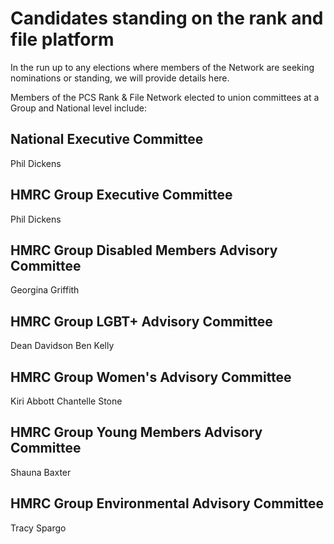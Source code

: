 <h1 class="section-heading centered">Candidates standing on the rank and file platform</h1>

In the run up to any elections where members of the Network are seeking nominations or standing, we will provide details here.

Members of the PCS Rank & File Network elected to union committees at a Group and National level include:

## National Executive Committee
Phil Dickens

## HMRC Group Executive Committee
Phil Dickens

## HMRC Group Disabled Members Advisory Committee
Georgina Griffith

## HMRC Group LGBT+ Advisory Committee
Dean Davidson
Ben Kelly

## HMRC Group Women's Advisory Committee
Kiri Abbott
Chantelle Stone

## HMRC Group Young Members Advisory Committee
Shauna Baxter

## HMRC Group Environmental Advisory Committee
Tracy Spargo
